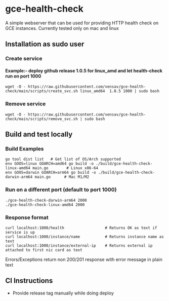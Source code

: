 # gce-health-check

A simple webserver that can be used for providing HTTP health check on GCE instances. Currently tested only on mac and linux


## Installation as sudo user

### Create service 

#### Example:- deploy github release 1.0.5 for linux_amd and let health-check run on port 1000
```
wget -O - https://raw.githubusercontent.com/vensav/gce-health-check/main/scripts/create_svc.sh linux_amd64  1.0.5 1000 | sudo bash
```

### Remove service
```
wget -O - https://raw.githubusercontent.com/vensav/gce-health-check/main/scripts/remove_svc.sh | sudo bash
```


## Build and test locally

### Build Examples
```
go tool dist list   # Get list of OS/Arch supported
env GOOS=linux GOARCH=amd64 go build -o ./build/gce-health-check-linux-amd64 main.go        # Linux x86-64
env GOOS=darwin GOARCH=arm64 go build -o ./build/gce-health-check-darwin-arm64 main.go      # Mac M1/M2
```

### Run on a different port (default to port 1000)
```
./gce-health-check-darwin-arm64 2000    
./gce-health-check-linux-amd64 2000    
```

### Response format
```
curl localhost:1000/health                  # Returns OK as text if service is up
curl localhost:1000/instance/name           # Returns instance name as text
curl localhost:1000/instance/external-ip    # Returns external ip attached to first nic card as text
```
Errors/Exceptions return non 200/201 response with error message in plain text


## CI Instructions
- Provide release tag manually while doing deploy
